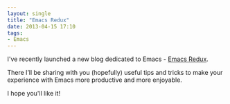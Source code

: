 ```yaml
---
layout: single
title: "Emacs Redux"
date: 2013-04-15 17:10
tags:
- Emacs
---
```


I've recently launched a new blog dedicated to Emacs -
[Emacs Redux](http://emacsredux.com/).

There I’ll be sharing with you (hopefully) useful tips and tricks to
make your experience with Emacs more productive and more enjoyable.

I hope you'll like it!
